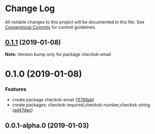 # Change Log

All notable changes to this project will be documented in this file.
See [Conventional Commits](https://conventionalcommits.org) for commit guidelines.

## [0.1.1](https://github.com/forsigner/checkok/compare/checkok-email@0.1.0...checkok-email@0.1.1) (2019-01-08)

**Note:** Version bump only for package checkok-email





# 0.1.0 (2019-01-08)


### Features

* create package checkok-email ([1f768ab](https://github.com/forsigner/checkok/commit/1f768ab))
* create packages: checkok-required,checkok-number,checkok-string ([ad47dac](https://github.com/forsigner/checkok/commit/ad47dac))



## 0.0.1-alpha.0 (2019-01-03)
